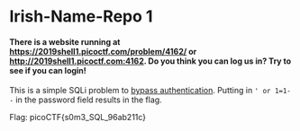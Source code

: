 # Irish-Name-Repo 1
#### There is a website running at https://2019shell1.picoctf.com/problem/4162/ or http://2019shell1.picoctf.com:4162. Do you think you can log us in? Try to see if you can login!

This is a simple SQLi problem to [bypass authentication](https://awansec.com/sql-injection.html). Putting in `' or 1=1--` in the password field results in the flag.

Flag: picoCTF{s0m3_SQL_96ab211c}

